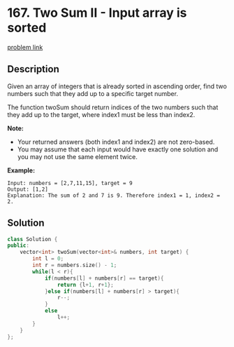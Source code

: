 # 167. Two Sum II - Input array is sorted

[problem link](https://leetcode.com/problems/two-sum-ii-input-array-is-sorted/)

## Description

Given an array of integers that is already sorted in ascending order, find two numbers such that they add up to a specific target number.

The function twoSum should return indices of the two numbers such that they add up to the target, where index1 must be less than index2.

**Note:**

* Your returned answers (both index1 and index2) are not zero-based.
* You may assume that each input would have exactly one solution and you may not use the same element twice.

**Example:**

```
Input: numbers = [2,7,11,15], target = 9
Output: [1,2]
Explanation: The sum of 2 and 7 is 9. Therefore index1 = 1, index2 = 2.
```

## Solution

```cpp
class Solution {
public:
    vector<int> twoSum(vector<int>& numbers, int target) {
        int l = 0;
        int r = numbers.size() - 1;
        while(l < r){
            if(numbers[l] + numbers[r] == target){
                return {l+1, r+1};
            }else if(numbers[l] + numbers[r] > target){
                r--;
            }
            else
                l++;
        }  
    }
};
```